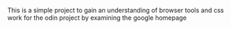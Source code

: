 This is a simple project to gain an understanding of browser tools and css work for the odin project by examining the google homepage
